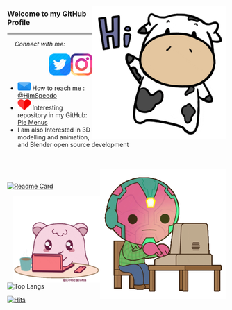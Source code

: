 <p align="right">
<img align="right" width="308" height="308" src="https://github.com/Himanshu-Singh-Chauhan/Himanshu-Singh-Chauhan/blob/main/resources/gifs/cow_hi.gif">
</p>

### Welcome to my GitHub Profile

------

<p align = "right"><em>Connect with me: &nbsp;&nbsp;&nbsp;&nbsp;&nbsp;&nbsp;&nbsp;&nbsp;&nbsp;&nbsp;&nbsp;&nbsp;&nbsp;&nbsp;&nbsp;</em></p>

<a href="https://www.instagram.com/him.speedo/"><img align = "right" width="50" height="50" src = "https://github.com/Himanshu-Singh-Chauhan/Himanshu-Singh-Chauhan/blob/main/resources/icons/insta.png" alt = "Instagram"></a>  <a href = "https://twitter.com/HimSpeedo"><img align = "right" width="50" height="50" src = "https://github.com/Himanshu-Singh-Chauhan/Himanshu-Singh-Chauhan/blob/main/resources/icons/twitter%20no%20alpha%20channel.png" alt="Twitter"></a>  

<p><br><br><br></p>

<!-- - <img width="30" height="25" src = "https://github.com/Himanshu-Singh-Chauhan/Himanshu-Singh-Chauhan/blob/main/resources/icons/pc.png">  CS student in 3rd year with a great passion for programming.  -->
- <img width="30" height="20" src = "https://github.com/Himanshu-Singh-Chauhan/Himanshu-Singh-Chauhan/blob/main/resources/icons/email.png">  How to reach me : [@HimSpeedo](https://twitter.com/HimSpeedo)
- <img width="30" height="25" src = "https://github.com/Himanshu-Singh-Chauhan/Himanshu-Singh-Chauhan/blob/main/resources/icons/like.png">  Interesting repository in my GitHub: [Pie Menus](https://github.com/Himanshu-Singh-Chauhan/Pie-Menus)    
- I am also Interested in 3D modelling and animation, and Blender open source development 

<!-- - 👀 I’m interested in ... -->
<!-- - 🌱 I’m currently learning ... -->
<!-- - 💞️ I’m looking to collaborate on ... -->  

<p align="right"><br><br>
<img align="right" width="290" height="300" src="https://github.com/Himanshu-Singh-Chauhan/Himanshu-Singh-Chauhan/blob/main/resources/gifs/vision typing.gif"><br>
</p>

<!-- ![Anurag's GitHub stats](https://github-readme-stats.vercel.app/api?username=Himanshu-Singh-Chauhan&show_icons=true&theme=buefy) -->

[![Readme Card](https://github-readme-stats.vercel.app/api/pin/?username=Himanshu-Singh-Chauhan&repo=Pie-Menus&show_icons=true&theme=buefy)](https://github.com/Himanshu-Singh-Chauhan/Pie-Menus)

<img align="right" width="200" height="200" src="https://github.com/Himanshu-Singh-Chauhan/Himanshu-Singh-Chauhan/blob/main/resources/gifs/kirby typing.gif">

![Top Langs](https://github-readme-stats.vercel.app/api/top-langs/?username=Himanshu-Singh-Chauhan&hide=AutoHotKey&layout=compact&theme=buefy)

[![Hits](https://hits.seeyoufarm.com/api/count/incr/badge.svg?url=https%3A%2F%2Fgithub.com%2FHimanshu-Singh-Chauhan%2F&count_bg=%23FB0656&title_bg=%230746EF&icon=&icon_color=%23E7E7E7&title=Visitors+count&edge_flat=false)](https://hits.seeyoufarm.com)

<!-- [joeyespo/grip: Preview GitHub README.md files locally before committing them.](https://github.com/joeyespo/grip) 

Use this python utility to see readme changes directly from local cloned repo, instead of committing hundred times just to formatting is correct or not.  The readme is rendered directly from GitHub, so the formatting are very accurately shown. LOVE IT. --> 
